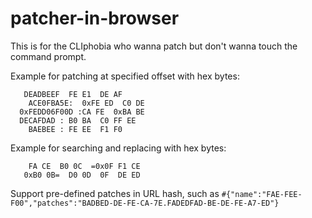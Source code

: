# patcher-in-browser
This is for the CLIphobia who wanna patch but don't wanna touch the command prompt.

Example for patching at specified offset with hex bytes:

       DEADBEEF  FE E1  DE AF
        ACE0FBA5E:  0xFE ED  C0 DE
      0xFEDD06F00D :CA FE  0xBA BE
      DECAFDAD : B0 BA  C0 FF EE
        BAEBEE : FE EE  F1 F0

Example for searching and replacing with hex bytes:

        FA CE  B0 0C  =0x0F F1 CE
       0xB0 0B=  D0 0D  0F  DE ED

Support pre-defined patches in URL hash, such as `#{"name":"FAE-FEE-F00","patches":"BADBED-DE-FE-CA-7E.FADEDFAD-BE-DE-FE-A7-ED"}`
